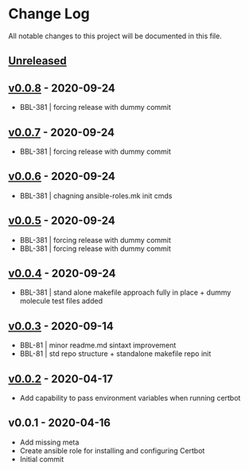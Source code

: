 # Change Log

All notable changes to this project will be documented in this file.

<a name="unreleased"></a>
## [Unreleased]



<a name="v0.0.8"></a>
## [v0.0.8] - 2020-09-24

- BBL-381 | forcing release with dummy commit


<a name="v0.0.7"></a>
## [v0.0.7] - 2020-09-24

- BBL-381 | forcing release with dummy commit


<a name="v0.0.6"></a>
## [v0.0.6] - 2020-09-24

- BBL-381 | chagning ansible-roles.mk init cmds


<a name="v0.0.5"></a>
## [v0.0.5] - 2020-09-24

- BBL-381 | forcing release with dummy commit
- BBL-381 | forcing release with dummy commit


<a name="v0.0.4"></a>
## [v0.0.4] - 2020-09-24

- BBL-381 | stand alone makefile approach fully in place + dummy molecule test files added


<a name="v0.0.3"></a>
## [v0.0.3] - 2020-09-14

- BBL-81 | minor readme.md sintaxt improvement
- BBL-81 | std repo structure + standalone makefile repo init


<a name="v0.0.2"></a>
## [v0.0.2] - 2020-04-17

- Add capability to pass environment variables when running certbot


<a name="v0.0.1"></a>
## v0.0.1 - 2020-04-16

- Add missing meta
- Create ansible role for installing and configuring Certbot
- Initial commit


[Unreleased]: https://github.com/binbashar/ansible-role-certbot/compare/v0.0.8...HEAD
[v0.0.8]: https://github.com/binbashar/ansible-role-certbot/compare/v0.0.7...v0.0.8
[v0.0.7]: https://github.com/binbashar/ansible-role-certbot/compare/v0.0.6...v0.0.7
[v0.0.6]: https://github.com/binbashar/ansible-role-certbot/compare/v0.0.5...v0.0.6
[v0.0.5]: https://github.com/binbashar/ansible-role-certbot/compare/v0.0.4...v0.0.5
[v0.0.4]: https://github.com/binbashar/ansible-role-certbot/compare/v0.0.3...v0.0.4
[v0.0.3]: https://github.com/binbashar/ansible-role-certbot/compare/v0.0.2...v0.0.3
[v0.0.2]: https://github.com/binbashar/ansible-role-certbot/compare/v0.0.1...v0.0.2
